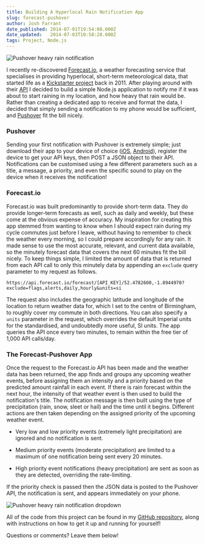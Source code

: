 ```yaml
---
title: Building A Hyperlocal Rain Notification App
slug: forecast-pushover
author: Josh Farrant
date_published: 2014-07-01T19:54:08.000Z
date_updated:   2014-07-03T10:58:28.000Z
tags: Project, Node.js
---
```


![Pushover heavy rain notification](/blog/images/forecast-pushover-notification.png)

I recently re-discovered [Forecast.io](https://www.forecast.io), a weather forecasting service that specialises in providing hyperlocal, short-term meteorological data, that started life as a [Kickstarter project](https://www.kickstarter.com/projects/jackadam/dark-sky-hyperlocal-weather-prediction-and-visuali) back in 2011. After playing around with their [API](https://developer.forecast.io/docs/v2) I decided to build a simple Node.js application to notify me if it was about to start raining in my location, and how heavy that rain would be. Rather than creating a dedicated app to receive and format the data, I decided that simply sending a notification to my phone would be sufficient, and [Pushover](https://pushover.net/) fit the bill nicely.

### Pushover

Sending your first notification with Pushover is extremely simple; just download their app to your device of choice ([iOS](https://itunes.apple.com/gb/app/pushover-notifications/id506088175), [Android](https://play.google.com/store/apps/details?id=net.superblock.pushover)), register the device to get your API keys, then POST a JSON object to their API. Notifications can be customised using a few different parameters such as a title, a message, a priority, and even the specific sound to play on the device when it receives the notification!

### Forecast.io

Forecast.io was built predominantly to provide short-term data. They do provide longer-term forecasts as well, such as daily and weekly, but these come at the obvious expense of accuracy. My inspiration for creating this app stemmed from wanting to know when I should expect rain during my cycle commutes just before I leave, without having to remember to check the weather every morning, so I could prepare accordingly for any rain. It made sense to use the most accurate, relevant, and current data available, so the minutely forecast data that covers the next 60 minutes fit the bill nicely. To keep things simple, I limited the amount of data that is returned from each API call to only this minutely data by appending an `exclude` query parameter to my request as follows.

```http
https://api.forecast.io/forecast/[API_KEY]/52.4782600,-1.8944970?exclude=flags,alerts,daily,hourly&units=si
```
The request also includes the geographic latitude and longitude of the location to return weather data for, which I set to the centre of Birmingham, to roughly cover my commute in both directions. You can also specify a `units` parameter in the request, which overrides the default Imperial units for the standardised, and undoubtedly more useful, SI units. The app queries the API once every two minutes, to remain within the free tier of 1,000 API calls/day.

### The Forecast-Pushover App

Once the request to the Forecast.io API has been made and the weather data has been returned, the app finds and groups any upcoming weather events, before assigning them an intensity and a priority based on the predicted amount rainfall in each event. If there is rain forecast within the next hour, the intensity of that weather event is then used to build the notification's title. The notification message is then built using the type of precipitation (rain, snow, sleet or hail) and the time until it begins. Different actions are then taken depending on the assigned priority of the upcoming weather event.

- Very low and low priority events (extremely light precipitation) are ignored and no notification is sent.

- Medium priority events (moderate precipitation) are limited to a maximum of one notification being sent every 20 minutes.

- High priority event notifications (heavy precipitation) are sent as soon as they are detected, overriding the rate-limiting.

If the priority check is passed then the JSON data is posted to the Pushover API, the notification is sent, and appears immediately on your phone.

![Pushover heavy rain notification dropdown](/blog/images/forecast-pushover-notification-dropdown.png)

All of the code from this project can be found in my [GitHub repository](https://github.com/joshfarrant/forecast-pushover "forecast-pushover"), along with instructions on how to get it up and running for yourself!

Questions or comments? Leave them below!